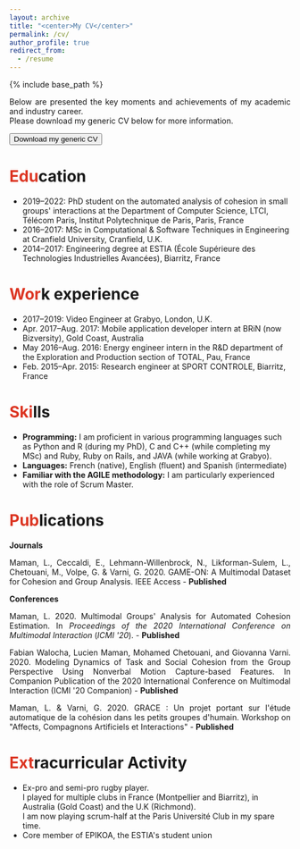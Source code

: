 ```yaml
---
layout: archive
title: "<center>My CV</center>"
permalink: /cv/
author_profile: true
redirect_from:
  - /resume
---
```


{% include base_path %}

<p align="justify">Below are presented the key moments and achievements of my academic and industry career. <br>
Please download my generic CV below for more information.</p>
<form action="https://lucienmaman.github.io/files/CV_Lucien_Maman_2020.pdf" target="_blank">
    <input type="submit" value="Download my generic CV" />
</form> 

<span style="color: #DC3522">Edu</span>cation
======
<p align="justify">
  <ul>
    <li>2019–2022: PhD student on the automated analysis of cohesion in small groups' interactions at the Department of Computer Science, LTCI, Télécom Paris, Institut Polytechnique de Paris, Paris, France</li>
    <li>2016–2017: MSc in Computational & Software Techniques in Engineering at Cranfield University, Cranfield, U.K.</li>
    <li>2014–2017: Engineering degree at ESTIA (École Supérieure des Technologies Industrielles Avancées), Biarritz, France</li>
  </ul> 
</p>

<span style="color: #DC3522">Wor</span>k experience
======
<p align="justify">
  <ul>
    <li>2017–2019: Video Engineer at Grabyo, London, U.K.</li>
    <li>Apr. 2017–Aug. 2017: Mobile application developer intern at BRiN (now Bizversity), Gold Coast, Australia</li>
    <li>May 2016–Aug. 2016: Energy engineer intern in the R&D department of the Exploration and Production section of TOTAL, Pau, France</li>
    <li>Feb. 2015–Apr. 2015: Research engineer at SPORT CONTROLE, Biarritz, France</li>
  </ul> 
</p>

<span style="color: #DC3522">Ski</span>lls
======
<p align="justify">
  <ul>
    <li><b>Programming:</b> 
I am proficient in various programming languages such as Python and R (during my PhD), C and C++ (while completing my MSc) and Ruby, Ruby on Rails, and JAVA (while working at Grabyo).</li>
    <li><b>Languages:</b> 
French (native), English (fluent) and Spanish (intermediate)</li>
    <li><b>Familiar with the AGILE methodology:</b>
I am particularly experienced with the role of Scrum Master.</li>
  </ul> 
</p>

<span style="color: #DC3522">Pub</span>lications
======
<strong>Journals</strong><br>
<p align="justify">Maman, L., Ceccaldi, E., Lehmann-Willenbrock, N., Likforman-Sulem, L., Chetouani, M., Volpe, G. & Varni, G. 2020. GAME-ON: A Multimodal Dataset for Cohesion and Group Analysis. IEEE Access - <b>Published</b></p>

<strong>Conferences</strong><br>

<p align="justify">Maman, L. 2020. Multimodal Groups' Analysis for Automated Cohesion Estimation. In <i>Proceedings of the 2020 International Conference on Multimodal Interaction</i> (<i>ICMI '20</i>). - <b>Published</b></p>

<p align="justify">Fabian Walocha, Lucien Maman, Mohamed Chetouani, and Giovanna Varni. 2020. Modeling Dynamics of Task and Social Cohesion from the Group Perspective Using Nonverbal Motion Capture-based Features. In Companion Publication of the 2020 International Conference on Multimodal Interaction (ICMI '20 Companion) - <b>Published</b></p>

<p align="justify">Maman, L. & Varni, G. 2020. GRACE : Un projet portant sur l'étude automatique de la cohésion dans les petits groupes d'humain. Workshop on "Affects, Compagnons Artificiels et Interactions" - <b>Published</b></p>

<span style="color: #DC3522">Ext</span>racurricular Activity
======
<p align="justify">
  <ul>
    <li> Ex-pro and semi-pro rugby player.<br>
I played for multiple clubs in France (Montpellier and Biarritz), in Australia (Gold Coast) and the U.K (Richmond).<br>
I am now playing scrum-half at the Paris Université Club in my spare time.</li>
    <li>Core member of EPIKOA, the ESTIA's student union</li>
  </ul> 
</p>
